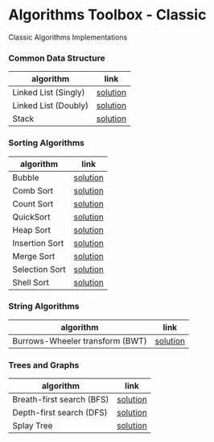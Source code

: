 # Algorithms Toolbox - Classic 
  
Classic Algorithms Implementations


### Common Data Structure
| algorithm | link | 
|---|---|
| Linked List (Singly) | [solution](singly-linked-list) |
| Linked List (Doubly) | [solution](doubly-linked-list) |
| Stack |  [solution](stack) |


### Sorting Algorithms
| algorithm | link | 
|---|---|
| Bubble | [solution](bubble) |
| Comb Sort | [solution](comb-sort) |
| Count Sort | [solution](count-sort) |
| QuickSort | [solution](quicksort) |
| Heap Sort | [solution](heap-sort) |
| Insertion Sort | [solution](insertion-sort) |
| Merge Sort | [solution](merge-sort) |
| Selection Sort | [solution](selection-sort) |
| Shell Sort | [solution](shellsort) |

### String Algorithms
| algorithm | link | 
|---|---|
| Burrows-Wheeler transform (BWT) | [solution](bwt) |

### Trees and Graphs
| algorithm | link | 
|---|---|
| Breath-first search (BFS) | [solution](bfs) |
| Depth-first search (DFS) | [solution](dfs) |
| Splay Tree | [solution](splay-tree) |